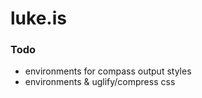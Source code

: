 luke.is
=======

### Todo
* environments for compass output styles
* environments & uglify/compress css